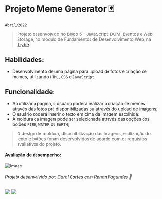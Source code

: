 # Projeto Meme Generator :black_joker:
``Abril/2022``

> Projeto desenvolvido no Bloco 5 - JavaScript: DOM, Eventos e Web Storage, no módulo de Fundamentos de Desenvolvimento Web, na [Trybe](https://www.betrybe.com/).

## Habilidades:
 - Desenvolvimento de uma página para upload de fotos e criação de memes, utilizando ``HTML``, ``CSS`` e ``JavaScript``.
 
 
 ## Funcionalidade:
  - Ao utilizar a página, o usuário poderá realizar a criação de memes através das fotos pré disponibilizadas ou através do upload de imagens;
  - O usuário poderá inserir o texto em cima da imagem escolhida;
  - A moldura da imagem pode ser selecionada através das opções dos botões ``FIRE``, ``WATER`` ou ``EARTH``;
  
 >O design de moldura, disponibilização das imagens, estilização do texto e botões foram desenvolvidos de acordo com os requisitos avaliativos do projeto.
 
 
 #### Avaliação de desempenho:
 
![image](https://user-images.githubusercontent.com/98475840/203139560-2b3ce2f4-dc1a-45ba-945f-d7bf568be11a.png)

###### Projeto desenvolvido por: [Carol Cortes](https://github.com/carolcortes) com [Renan Fagundes](https://github.com/renanbigm) :rocket:

  <a href = "mailto:caroline.ocortes@gmail.com"><img src="https://img.shields.io/badge/-Gmail-%23333?style=for-the-badge&logo=gmail&logoColor=white" target="_blank"></a>
  <a href="https://www.linkedin.com/in/carolinecortess/" target="_blank"><img src="https://img.shields.io/badge/-LinkedIn-%230077B5?style=for-the-badge&logo=linkedin&logoColor=white"></a>

